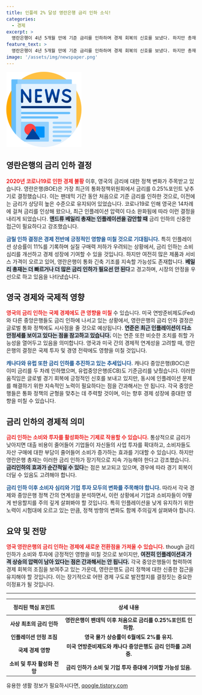 ```yaml
---
title: 인플레 2% 달성 영란은행 금리 인하 소식!
categories:
  - 경제
excerpt: >
  영란은행이 4년 5개월 만에 기준 금리를 인하하며 경제 회복의 신호를 보냈다. 하지만 총재는 인플레이션 우려로 신중한 접근을 강조, 금리 인하의 여파가 글로벌 중앙은행에도 영향을 미칠 것으로 예상된다. 클릭해 더 알아보세요!
feature_text: >
  영란은행이 4년 5개월 만에 기준 금리를 인하하며 경제 회복의 신호를 보냈다. 하지만 총재는 인플레이션 우려로 신중한 접근을 강조, 금리 인하의 여파가 글로벌 중앙은행에도 영향을 미칠 것으로 예상된다. 클릭해 더 알아보세요!
image: '/assets/img/newspaper.png'
---
```


<p><img src="/assets/img/newspaper.png" alt="kimp 속보" /></p>

<h2 data-ke-size="size26">영란은행의 금리 인하 결정</h2>

<p data-ke-size="size16"><b><span style="color: #ee2323;">2020년 코로나19로 인한 경제 불황</span></b> 이후, 영국의 금리에 대한 정책 변화가 주목받고 있습니다. 영란은행(BOE)은 가장 최근의 통화정책위원회에서 금리를 0.25%포인트 낮추기로 결정했습니다. 이는 팬데믹 기간 동안 처음으로 기준 금리를 인하한 것으로, 이전에는 금리가 상당히 높은 수준으로 유지되어 있었습니다. 코로나19로 인해 영국은 14차례에 걸쳐 금리를 인상해 왔으나, 최근 인플레이션 압력이 다소 완화됨에 따라 이런 결정을 내리게 되었습니다. <b><span style="background-color: #21538527;">앤드류 베일리 총재는 인플레이션을 감안할 때</span></b> 금리 인하의 신중한 접근이 필요하다고 강조했습니다.</p>

<p data-ke-size="size16"><b><span style="color: #1a5490;">금릴 인하 결정은 경제 전반에 긍정적인 영향을 미칠 것으로 기대됩니다.</span></b> 특히 인플레이션 상승률이 11%를 기록하며 실질 구매력 저하가 우려되는 상황에서, 금리 인하는 소비 심리를 개선하고 경제 성장에 기여할 수 있을 것입니다. 하지만 여전히 많은 제품과 서비스 가격이 오르고 있어, 영란은행이 통화 긴축 기조를 지속할 가능성도 존재합니다. <b><span style="background-color: #21538527;">베일리 총재는 더 빠르거나 더 많은 금리 인하가 필요선 안 된다</span></b>고 경고하며, 시장의 안정을 우선으로 하고 있음을 나타냈습니다.</p>

<h2 data-ke-size="size26">영국 경제와 국제적 영향</h2>

<p data-ke-size="size16"><b><span style="color: #ee2323;">영국의 금리 인하는 국제 경제에도 큰 영향을 미칠</span></b> 수 있습니다. 미국 연방준비제도(Fed)와 다른 중앙은행들도 금리 인하에 나서고 있는 상황에서, 영란은행의 금리 인하 결정은 글로벌 통화 정책에도 시사점을 줄 것으로 예상됩니다. <b><span style="background-color: #21538527;">연준은 최근 인플레이션이 다소 안정세를 보이고 있다는 점을 참고하고 있습니다.</span></b> 이는 연준 또한 비슷한 조치를 취할 가능성을 열어두고 있음을 의미합니다. 영국과 미국 간의 경제적 연계성을 고려할 때, 영란은행의 결정은 국제 투자 및 경영 전략에도 영향을 미칠 것입니다.</p>

<p data-ke-size="size16"><b><span style="color: #1a5490;">캐나다와 유럽 또한 금리 인하를 추진하고 있는 추세입니다.</span></b> 캐나다 중앙은행(BOC)은 이미 금리를 두 차례 인하했으며, 유럽중앙은행(ECB)도 기준금리를 낮췄습니다. 이러한 움직임은 글로벌 경기 회복에 긍정적인 신호를 보내고 있지만, 동시에 인플레이션 문제를 해결하기 위한 지속적인 노력이 필요하다는 점을 간과해서는 안 됩니다. 각국 중앙은행들은 통화 정책의 균형을 맞추는 데 주력할 것이며, 이는 향후 경제 성장에 중대한 영향을 미칠 수 있습니다.</p>

<h2 data-ke-size="size26">금리 인하의 경제적 의미</h2>

<p data-ke-size="size16"><b><span style="color: #ee2323;">금리 인하는 소비와 투자를 활성화하는 기제로 작용할 수 있습니다.</span></b> 통상적으로 금리가 낮아지면 대출 비용이 줄어들어 기업들이 자신들의 사업 투자를 확대하고, 소비자들도 자산 구매에 대한 부담이 줄어들어 소비가 증가하는 효과를 기대할 수 있습니다. 하지만 영란은행 총재는 이러한 금리 인하가 장기적으로 지속 가능해야 한다고 강조했습니다. <b><span style="background-color: #21538527;">금리인하의 효과가 순간적일 수 있다</span></b>는 점은 보고되고 있으며, 경우에 따라 경기 회복이 더딜 수 있음도 고려해야 합니다.</p>

<p data-ke-size="size16"><b><span style="color: #1a5490;">금리 인하 이후 소비자 심리와 기업 투자 모두의 변화를 주목해야 합니다.</span></b> 따라서 각국 경제와 중앙은행 정책 간의 연계성을 분석하면서, 이런 상황에서 기업과 소비자들이 어떻게 반응할지를 주의 깊게 살펴봐야 할 것입니다. 특히 인플레이션을 낮게 유지하기 위한 노력이 시험대에 오르고 있는 만큼, 정책 방향의 변화도 함께 주의깊게 살펴봐야 합니다.</p>

<h2 data-ke-size="size26">요약 및 전망</h2>

<p data-ke-size="size16"><b><span style="color: #ee2323;">영국 영란은행의 금리 인하는 경제에 새로운 전환점을 가져올 수 있습니다.</span></b> though 금리 인하가 소비와 투자에 긍정적인 영향을 미칠 것으로 보이지만, <b><span style="background-color: #21538527;">여전히 인플레이션과 가격 상승의 압력이 남아 있다는 점은 간과해서는 안 됩니다.</span></b> 각국 중앙은행들이 협력하여 경제 회복의 조짐을 보여주고 있는 가운데, 영란은행도 금리 정책에 대한 신중한 접근을 유지해야 할 것입니다. 이는 장기적으로 어떤 경제 구도로 발전할지를 결정짓는 중요한 이정표가 될 것입니다.</p>

<hr />

<table>
<thead>
<tr>
<th style="text-align: center; height: 35px;"><b>정리된 핵심 포인트</b></th>
<th style="text-align: center; height: 35px;"><b>상세 내용</b></th>
</tr>
</thead>
<tbody>
<tr>
<td style="text-align: center; height: 17px;"><b>사상 최초의 금리 인하</b></td>
<td style="text-align: center; height: 17px;"><b>영란은행이 팬데믹 이후 처음으로 금리를 0.25%포인트 인하함.</b></td>
</tr>
<tr>
<td style="text-align: center; height: 17px;"><b>인플레이션 안정 조짐</b></td>
<td style="text-align: center; height: 17px;"><b>영국 물가 상승률이 6월에도 2%를 유지.</b></td>
</tr>
<tr>
<td style="text-align: center; height: 17px;"><b>국제 경제 영향</b></td>
<td style="text-align: center; height: 17px;"><b>미국 연방준비제도와 캐나다 중앙은행도 금리 인하를 고려 중.</b></td>
</tr>
<tr>
<td style="text-align: center; height: 17px;"><b>소비 및 투자 활성화 전망</b></td>
<td style="text-align: center; height: 17px;"><b>금리 인하가 소비 및 기업 투자 증대에 기여할 가능성 있음.</b></td>
</tr>
</tbody>
</table>

<p data-ke-size="size16"></p>
유용한 생활 정보가 필요하시다면, <a href="https://qoogle.tistory.com" rel="dofollow">qoogle.tistory.com</a>


